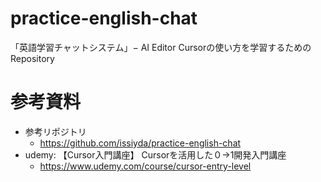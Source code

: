# practice-english-chat
「英語学習チャットシステム」− AI Editor Cursorの使い方を学習するためのRepository

# 参考資料
* 参考リポジトリ
   * https://github.com/issiyda/practice-english-chat
* udemy: 【Cursor入門講座】 Cursorを活用した０→1開発入門講座
   * https://www.udemy.com/course/cursor-entry-level